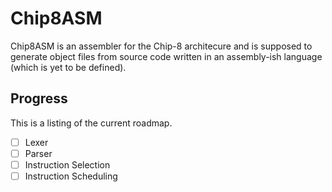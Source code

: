 # Chip8ASM
Chip8ASM is an assembler for the Chip-8 architecure and is supposed to generate object files from source code written in an assembly-ish language (which is yet to be defined).

## Progress
This is a listing of the current roadmap.

- [ ] Lexer
- [ ] Parser
- [ ] Instruction Selection
- [ ] Instruction Scheduling

